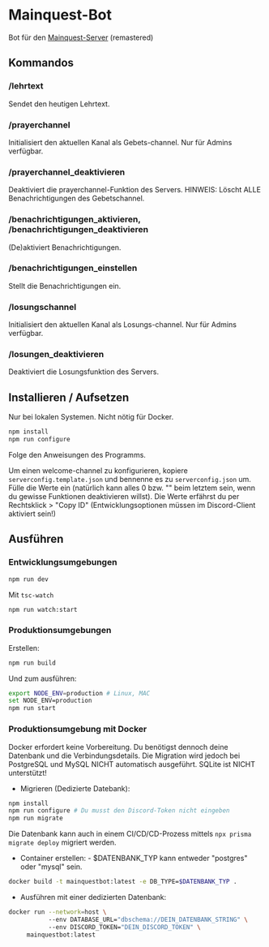 # Mainquest-Bot

Bot für den [Mainquest-Server](https://mainquest.org) (remastered)

## Kommandos

### /lehrtext

Sendet den heutigen Lehrtext.

### /prayerchannel

Initialisiert den aktuellen Kanal als Gebets-channel. Nur für Admins verfügbar.

### /prayerchannel_deaktivieren

Deaktiviert die prayerchannel-Funktion des Servers. HINWEIS: Löscht ALLE Benachrichtigungen des Gebetschannel.

### /benachrichtigungen_aktivieren, /benachrichtigungen_deaktivieren

(De)aktiviert Benachrichtigungen.

### /benachrichtigungen_einstellen

Stellt die Benachrichtigungen ein.

### /losungschannel

Initialisiert den aktuellen Kanal als Losungs-channel. Nur für Admins verfügbar.

### /losungen_deaktivieren

Deaktiviert die Losungsfunktion des Servers.

## Installieren / Aufsetzen

Nur bei lokalen Systemen. Nicht nötig für Docker.

```sh
npm install
npm run configure
```

Folge den Anweisungen des Programms.

Um einen welcome-channel zu konfigurieren, kopiere `serverconfig.template.json` und bennenne es zu `serverconfig.json` um. Fülle die Werte ein (natürlich kann alles 0 bzw. "" beim letztem sein, wenn du gewisse Funktionen deaktivieren willst). Die Werte erfährst du per Rechtsklick > "Copy ID" (Entwicklungsoptionen müssen im Discord-Client aktiviert sein!)

## Ausführen

### Entwicklungsumgebungen

```sh
npm run dev
```

Mit `tsc-watch`

```sh
npm run watch:start
```

### Produktionsumgebungen

Erstellen:

```sh
npm run build
```

Und zum ausführen:

```sh
export NODE_ENV=production # Linux, MAC
set NODE_ENV=production
npm run start
```

### Produktionsumgebung mit Docker

Docker erfordert keine Vorbereitung.
Du benötigst dennoch deine Datenbank und die Verbindungsdetails.
Die Migration wird jedoch bei PostgreSQL und MySQL NICHT automatisch ausgeführt.
SQLite ist NICHT unterstützt!

- Migrieren (Dedizierte Datebank):

```sh
npm install
npm run configure # Du musst den Discord-Token nicht eingeben
npm run migrate
```

Die Datenbank kann auch in einem CI/CD/CD-Prozess mittels `npx prisma migrate deploy` migriert werden.

- Container erstellen:
      - $DATENBANK_TYP kann entweder "postgres" oder "mysql" sein.

```sh
docker build -t mainquestbot:latest -e DB_TYPE=$DATENBANK_TYP .
```

- Ausführen mit einer dedizierten Datenbank:

```sh
docker run --network=host \ 
           --env DATABASE_URL="dbschema://DEIN_DATENBANK_STRING" \ 
           --env DISCORD_TOKEN="DEIN_DISCORD_TOKEN" \
     mainquestbot:latest
```
